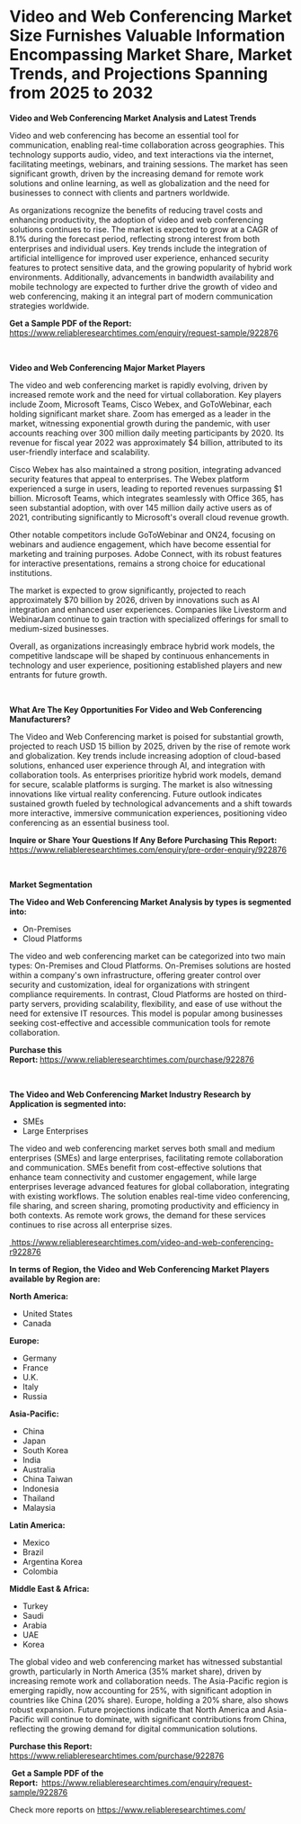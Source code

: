 <p><h1>Video and Web Conferencing Market Size Furnishes Valuable Information Encompassing Market Share, Market Trends, and Projections Spanning from 2025 to 2032</h1></p><p><strong>Video and Web Conferencing Market Analysis and Latest Trends</strong></p>
<p><p>Video and web conferencing has become an essential tool for communication, enabling real-time collaboration across geographies. This technology supports audio, video, and text interactions via the internet, facilitating meetings, webinars, and training sessions. The market has seen significant growth, driven by the increasing demand for remote work solutions and online learning, as well as globalization and the need for businesses to connect with clients and partners worldwide. </p><p>As organizations recognize the benefits of reducing travel costs and enhancing productivity, the adoption of video and web conferencing solutions continues to rise. The market is expected to grow at a CAGR of 8.1% during the forecast period, reflecting strong interest from both enterprises and individual users. Key trends include the integration of artificial intelligence for improved user experience, enhanced security features to protect sensitive data, and the growing popularity of hybrid work environments. Additionally, advancements in bandwidth availability and mobile technology are expected to further drive the growth of video and web conferencing, making it an integral part of modern communication strategies worldwide.</p></p>
<p><strong>Get a Sample PDF of the Report:&nbsp;</strong> <a href="https://www.reliableresearchtimes.com/enquiry/request-sample/922876?utm_campaign=2117&utm_medium=2&utm_source=Github&utm_content=ia&utm_term=07032025&utm_id=video-and-web-conferencing">https://www.reliableresearchtimes.com/enquiry/request-sample/922876</a></p>
<p>&nbsp;</p>
<p><strong>Video and Web Conferencing Major Market Players</strong></p>
<p><p>The video and web conferencing market is rapidly evolving, driven by increased remote work and the need for virtual collaboration. Key players include Zoom, Microsoft Teams, Cisco Webex, and GoToWebinar, each holding significant market share. Zoom has emerged as a leader in the market, witnessing exponential growth during the pandemic, with user accounts reaching over 300 million daily meeting participants by 2020. Its revenue for fiscal year 2022 was approximately $4 billion, attributed to its user-friendly interface and scalability.</p><p>Cisco Webex has also maintained a strong position, integrating advanced security features that appeal to enterprises. The Webex platform experienced a surge in users, leading to reported revenues surpassing $1 billion. Microsoft Teams, which integrates seamlessly with Office 365, has seen substantial adoption, with over 145 million daily active users as of 2021, contributing significantly to Microsoft's overall cloud revenue growth.</p><p>Other notable competitors include GoToWebinar and ON24, focusing on webinars and audience engagement, which have become essential for marketing and training purposes. Adobe Connect, with its robust features for interactive presentations, remains a strong choice for educational institutions.</p><p>The market is expected to grow significantly, projected to reach approximately $70 billion by 2026, driven by innovations such as AI integration and enhanced user experiences. Companies like Livestorm and WebinarJam continue to gain traction with specialized offerings for small to medium-sized businesses.</p><p>Overall, as organizations increasingly embrace hybrid work models, the competitive landscape will be shaped by continuous enhancements in technology and user experience, positioning established players and new entrants for future growth.</p></p>
<p>&nbsp;</p>
<p><strong>What Are The Key Opportunities For Video and Web Conferencing Manufacturers?</strong></p>
<p><p>The Video and Web Conferencing market is poised for substantial growth, projected to reach USD 15 billion by 2025, driven by the rise of remote work and globalization. Key trends include increasing adoption of cloud-based solutions, enhanced user experience through AI, and integration with collaboration tools. As enterprises prioritize hybrid work models, demand for secure, scalable platforms is surging. The market is also witnessing innovations like virtual reality conferencing. Future outlook indicates sustained growth fueled by technological advancements and a shift towards more interactive, immersive communication experiences, positioning video conferencing as an essential business tool.</p></p>
<p><strong>Inquire or Share Your Questions If Any Before Purchasing This Report:</strong> <a href="https://www.reliableresearchtimes.com/enquiry/pre-order-enquiry/922876?utm_campaign=2117&utm_medium=2&utm_source=Github&utm_content=ia&utm_term=07032025&utm_id=video-and-web-conferencing">https://www.reliableresearchtimes.com/enquiry/pre-order-enquiry/922876</a></p>
<p>&nbsp;</p>
<p><strong>Market Segmentation</strong></p>
<p><strong>The Video and Web Conferencing Market Analysis by types is segmented into:</strong></p>
<p><ul><li>On-Premises</li><li>Cloud Platforms</li></ul></p>
<p><p>The video and web conferencing market can be categorized into two main types: On-Premises and Cloud Platforms. On-Premises solutions are hosted within a company's own infrastructure, offering greater control over security and customization, ideal for organizations with stringent compliance requirements. In contrast, Cloud Platforms are hosted on third-party servers, providing scalability, flexibility, and ease of use without the need for extensive IT resources. This model is popular among businesses seeking cost-effective and accessible communication tools for remote collaboration.</p></p>
<p><strong>Purchase this Report:&nbsp;</strong><a href="https://www.reliableresearchtimes.com/purchase/922876?utm_campaign=2117&utm_medium=2&utm_source=Github&utm_content=ia&utm_term=07032025&utm_id=video-and-web-conferencing">https://www.reliableresearchtimes.com/purchase/922876</a></p>
<p>&nbsp;</p>
<p><strong>The Video and Web Conferencing Market Industry Research by Application is segmented into:</strong></p>
<p><ul><li>SMEs</li><li>Large Enterprises</li></ul></p>
<p><p>The video and web conferencing market serves both small and medium enterprises (SMEs) and large enterprises, facilitating remote collaboration and communication. SMEs benefit from cost-effective solutions that enhance team connectivity and customer engagement, while large enterprises leverage advanced features for global collaboration, integrating with existing workflows. The solution enables real-time video conferencing, file sharing, and screen sharing, promoting productivity and efficiency in both contexts. As remote work grows, the demand for these services continues to rise across all enterprise sizes.</p></p>
<p><a href="https://www.reliableresearchtimes.com/video-and-web-conferencing-r922876?utm_campaign=2117&utm_medium=2&utm_source=Github&utm_content=ia&utm_term=07032025&utm_id=video-and-web-conferencing">&nbsp;https://www.reliableresearchtimes.com/video-and-web-conferencing-r922876</a></p>
<p><strong>In terms of Region, the Video and Web Conferencing Market Players available by Region are:</strong></p>
<p>
    <p> <strong> North America: </strong>
        <ul>
            <li>United States</li>
            <li>Canada</li>
        </ul>
        </p> 
    <p> <strong> Europe: </strong>
        <ul>
            <li>Germany</li>
            <li>France</li>
            <li>U.K.</li>
            <li>Italy</li>
            <li>Russia</li>
        </ul>
        </p> 
    <p> <strong> Asia-Pacific: </strong>
        <ul>
            <li>China</li>
            <li>Japan</li>
            <li>South Korea</li>
            <li>India</li>
            <li>Australia</li>
            <li>China Taiwan</li>
            <li>Indonesia</li>
            <li>Thailand</li>
            <li>Malaysia</li>
        </ul>
        </p> 
    <p> <strong> Latin America: </strong>
        <ul>
            <li>Mexico</li>
            <li>Brazil</li>
            <li>Argentina Korea</li>
            <li>Colombia</li>
        </ul>
        </p> 
    <p> <strong> Middle East & Africa: </strong>
        <ul>
            <li>Turkey</li>
            <li>Saudi</li>
            <li>Arabia</li>
            <li>UAE</li>
            <li>Korea</li>
        </ul>
    </p>
    </p>
<p><p>The global video and web conferencing market has witnessed substantial growth, particularly in North America (35% market share), driven by increasing remote work and collaboration needs. The Asia-Pacific region is emerging rapidly, now accounting for 25%, with significant adoption in countries like China (20% share). Europe, holding a 20% share, also shows robust expansion. Future projections indicate that North America and Asia-Pacific will continue to dominate, with significant contributions from China, reflecting the growing demand for digital communication solutions.</p></p>
<p><strong>Purchase this Report: </strong><a href="https://www.reliableresearchtimes.com/purchase/922876?utm_campaign=2117&utm_medium=2&utm_source=Github&utm_content=ia&utm_term=07032025&utm_id=video-and-web-conferencing">https://www.reliableresearchtimes.com/purchase/922876</a></p>
<p>&nbsp;<strong>Get a Sample PDF of the Report:&nbsp;&nbsp;</strong><a href="https://www.reliableresearchtimes.com/enquiry/request-sample/922876?utm_campaign=2117&utm_medium=2&utm_source=Github&utm_content=ia&utm_term=07032025&utm_id=video-and-web-conferencing">https://www.reliableresearchtimes.com/enquiry/request-sample/922876</a></p>
<p><strong></strong></p>
<p>Check more reports on <a href="https://www.reliableresearchtimes.com/?utm_campaign=2117&utm_medium=2&utm_source=Github&utm_content=ia&utm_term=07032025&utm_id=video-and-web-conferencing">https://www.reliableresearchtimes.com/</a></p>